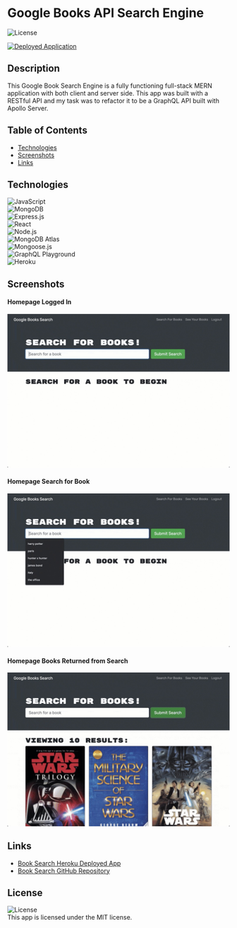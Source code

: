 # Google Books API Search Engine 
![License](https://img.shields.io/badge/license-MIT%20License-blue.svg)

<a href="https://protected-beyond-33559.herokuapp.com/">![Deployed Application](https://img.shields.io/badge/Deployed%20App-orange.svg)</a>

## Description
This Google Book Search Engine is a fully functioning full-stack MERN application with both client and server side. This app was built with a RESTful API and my task was to refactor it to be a GraphQL API built with Apollo Server. 

## Table of Contents
* [Technologies](#technologies)
* [Screenshots](#screenshots)
* [Links](#links)

## Technologies
![JavaScript](https://img.shields.io/badge/JavaScript-F7DF1E?style=for-the-badge&logo=javascript&logoColor=black)  
![MongoDB](https://img.shields.io/badge/MongoDB-4EA94B?style=for-the-badge&logo=mongodb&logoColor=white)  
![Express.js](https://img.shields.io/badge/Express.js-404D59?style=for-the-badge)  
![React](https://img.shields.io/badge/React-20232A?style=for-the-badge&logo=react&logoColor=61DAFB)  
![Node.js](https://img.shields.io/badge/Node.js-43853D?style=for-the-badge&logo=node.js&logoColor=white)  
![MongoDB Atlas](https://img.shields.io/badge/MongoDB%20Atlas-4EA94B?style=for-the-badge&logo=mongodb&logoColor=white)  
![Mongoose.js](https://img.shields.io/badge/Mongoose.js-880000?style=for-the-badge)  
![GraphQL Playground](https://img.shields.io/badge/GraphQL-FF4500?style=for-the-badge)   
![Heroku](https://img.shields.io/badge/Heroku-430098?style=for-the-badge&logo=heroku&logoColor=white)  

## Screenshots
#### Homepage Logged In
![Screenshots](./client/src/assets/screenshot_homepage.jpg)
#### Homepage Search for Book
![Screenshots](./client/src/assets/screenshot_homepage_search.jpg)
#### Homepage Books Returned from Search
![Screenshots](./client/src/assets/screenshot_searchedbooks.jpg)

## Links
* [Book Search Heroku Deployed App](https://protected-beyond-33559.herokuapp.com/)
* [Book Search GitHub Repository](https://github.com/bspiewak6/booksearch)

## License
![License](https://img.shields.io/badge/license-MIT%20License-blue.svg)  
This app is licensed under the MIT license.